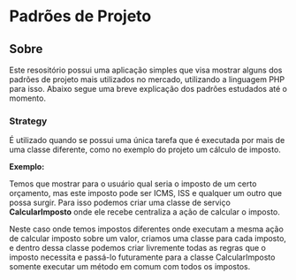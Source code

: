 # Padrões de Projeto

## Sobre

Este resositório possui uma aplicação simples que visa mostrar alguns dos padrões de projeto mais utilizados no mercado, utilizando a linguagem PHP para isso. Abaixo segue uma breve explicação dos padrões estudados até o momento.

### Strategy

É utilizado quando se possui uma única tarefa que é executada por mais de uma classe diferente, como no exemplo do projeto um cálculo de imposto.

**Exemplo:** 

Temos que mostrar para o usuário qual seria o imposto de um certo orçamento, mas este imposto pode ser ICMS, ISS e qualquer um outro que possa surgir. Para isso podemos criar uma classe de serviço **CalcularImposto** onde ele recebe centraliza a ação de calcular o imposto.

Neste caso onde temos impostos diferentes onde executam a mesma ação de calcular imposto sobre um valor, criamos uma classe para cada imposto, e dentro dessa classe podemos criar livremente todas as regras que o imposto necessita e passá-lo futuramente para a classe CalcularImposto somente executar um método em comum com todos os impostos.


